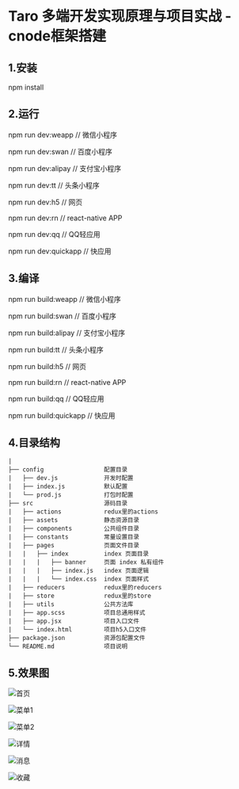 # Taro 多端开发实现原理与项目实战 - cnode框架搭建


## 1.安装

npm install


## 2.运行

npm run dev:weapp       // 微信小程序

npm run dev:swan        // 百度小程序

npm run dev:alipay      // 支付宝小程序

npm run dev:tt          // 头条小程序

npm run dev:h5          // 网页

npm run dev:rn          // react-native APP

npm run dev:qq          // QQ轻应用

npm run dev:quickapp    // 快应用



## 3.编译

npm run build:weapp       // 微信小程序

npm run build:swan        // 百度小程序

npm run build:alipay      // 支付宝小程序

npm run build:tt          // 头条小程序

npm run build:h5          // 网页

npm run build:rn          // react-native APP

npm run build:qq          // QQ轻应用

npm run build:quickapp    // 快应用


## 4.目录结构
```
|
├── config                 配置目录
|   ├── dev.js             开发时配置
|   ├── index.js           默认配置
|   └── prod.js            打包时配置
├── src                    源码目录
|   ├── actions            redux里的actions
|   ├── assets             静态资源目录
|   ├── components         公共组件目录
|   ├── constants          常量设置目录
|   ├── pages              页面文件目录
|   |   ├── index          index 页面目录
|   |   |   ├── banner     页面 index 私有组件
|   |   |   ├── index.js   index 页面逻辑
|   |   |   └── index.css  index 页面样式
|   ├── reducers           redux里的reducers
|   ├── store              redux里的store
|   ├── utils              公共方法库
|   ├── app.scss           项目总通用样式
|   ├── app.jsx            项目入口文件
|   └── index.html         项目h5入口文件
├── package.json           资源包配置文件
└── README.md              项目说明
```

## 5.效果图


![首页](https://github.com/guoqirong/taro-cnode/blob/master/demo-screenshot/index.jpg)

![菜单1](https://github.com/guoqirong/taro-cnode/blob/master/demo-screenshot/menu1.jpg)

![菜单2](https://github.com/guoqirong/taro-cnode/blob/master/demo-screenshot/menu2.jpg)

![详情](https://github.com/guoqirong/taro-cnode/blob/master/demo-screenshot/detail.jpg)

![消息](https://github.com/guoqirong/taro-cnode/blob/master/demo-screenshot/message.jpg)

![收藏](https://github.com/guoqirong/taro-cnode/blob/master/demo-screenshot/collect.jpg)